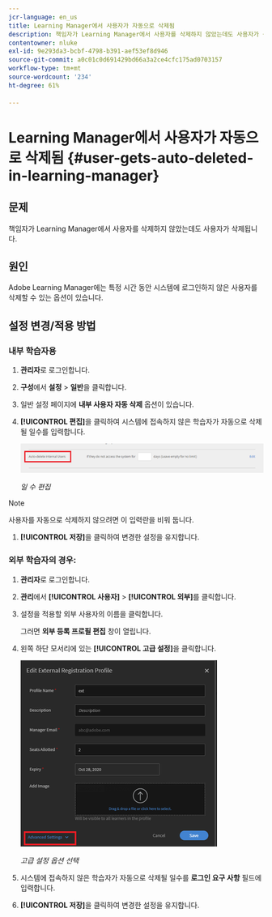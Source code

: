 ```yaml
---
jcr-language: en_us
title: Learning Manager에서 사용자가 자동으로 삭제됨
description: 책임자가 Learning Manager에서 사용자를 삭제하지 않았는데도 사용자가 삭제됩니다.
contentowner: nluke
exl-id: 9e293da3-bcbf-4798-b391-aef53ef8d946
source-git-commit: a0c01c0d691429bd66a3a2ce4cfc175ad0703157
workflow-type: tm+mt
source-wordcount: '234'
ht-degree: 61%

---
```


# Learning Manager에서 사용자가 자동으로 삭제됨 {#user-gets-auto-deleted-in-learning-manager}

## 문제

책임자가 Learning Manager에서 사용자를 삭제하지 않았는데도 사용자가 삭제됩니다.

## 원인

Adobe Learning Manager에는 특정 시간 동안 시스템에 로그인하지 않은 사용자를 삭제할 수 있는 옵션이 있습니다.

## 설정 변경/적용 방법

### 내부 학습자용

1. **관리자**&#x200B;로 로그인합니다.
1. **구성**&#x200B;에서 **설정** > **일반**&#x200B;을 클릭합니다.
1. 일반 설정 페이지에 **내부 사용자 자동 삭제** 옵션이 있습니다.
1. **[!UICONTROL 편집]**&#x200B;을 클릭하여 시스템에 접속하지 않은 학습자가 자동으로 삭제될 일수를 입력합니다.

   ![](assets/cp-autodelete-internal.png)

   *일 수 편집*

>[!NOTE]
>
>   사용자를 자동으로 삭제하지 않으려면 이 입력란을 비워 둡니다.


1. **[!UICONTROL 저장]**&#x200B;을 클릭하여 변경한 설정을 유지합니다.

### 외부 학습자의 경우:

1. **관리자**&#x200B;로 로그인합니다.
1. **관리**&#x200B;에서 **[!UICONTROL 사용자]** > **[!UICONTROL 외부]**&#x200B;를 클릭합니다.
1. 설정을 적용할 외부 사용자의 이름을 클릭합니다.

   그러면 **외부 등록 프로필 편집** 창이 열립니다.

1. 왼쪽 하단 모서리에 있는 **[!UICONTROL 고급 설정]**&#x200B;을 클릭합니다.

   ![](assets/cp-autodelete-external.png)

   *고급 설정 옵션 선택*

1. 시스템에 접속하지 않은 학습자가 자동으로 삭제될 일수를 **로그인 요구 사항** 필드에 입력합니다.
1. **[!UICONTROL 저장]**&#x200B;을 클릭하여 변경한 설정을 유지합니다.
